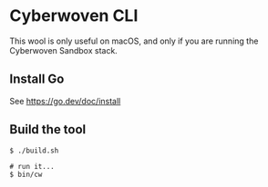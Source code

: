 # Cyberwoven CLI

This wool is only useful on macOS, and only if you are running the Cyberwoven Sandbox stack.

## Install Go
See https://go.dev/doc/install

## Build the tool

```shell
$ ./build.sh

# run it...
$ bin/cw
```

